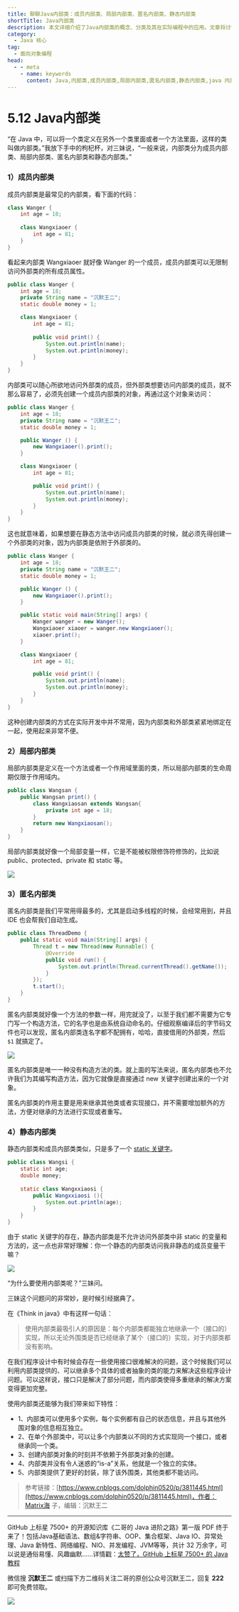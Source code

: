 ```yaml
---
title: 聊聊Java内部类：成员内部类、局部内部类、匿名内部类、静态内部类
shortTitle: Java内部类
description: 本文详细介绍了Java内部类的概念、分类及其在实际编程中的应用。文章将讨论非静态内部类、静态内部类、匿名内部类和局部内部类的特点，以及如何在实际项目中合理地使用内部类来简化代码、提高封装性和灵活性。
category:
  - Java 核心
tag:
  - 面向对象编程
head:
  - - meta
    - name: keywords
      content: Java,内部类,成员内部类,局部内部类,匿名内部类,静态内部类,java 内部类
---
```


# 5.12 Java内部类

“在 Java 中，可以将一个类定义在另外一个类里面或者一个方法里面，这样的类叫做内部类。”我放下手中的枸杞杯，对三妹说，“一般来说，内部类分为成员内部类、局部内部类、匿名内部类和静态内部类。”

### **1）成员内部类**
 
成员内部类是最常见的内部类，看下面的代码：
 
```java
class Wanger {
    int age = 18;
    
    class Wangxiaoer {
        int age = 81;
    }
}
```

看起来内部类 Wangxiaoer 就好像 Wanger 的一个成员，成员内部类可以无限制访问外部类的所有成员属性。

```java
public class Wanger {
    int age = 18;
    private String name = "沉默王二";
    static double money = 1;

    class Wangxiaoer {
        int age = 81;
        
        public void print() {
            System.out.println(name);
            System.out.println(money);
        }
    }
}
```

内部类可以随心所欲地访问外部类的成员，但外部类想要访问内部类的成员，就不那么容易了，必须先创建一个成员内部类的对象，再通过这个对象来访问：

```java
public class Wanger {
    int age = 18;
    private String name = "沉默王二";
    static double money = 1;

    public Wanger () {
        new Wangxiaoer().print();
    }

    class Wangxiaoer {
        int age = 81;

        public void print() {
            System.out.println(name);
            System.out.println(money);
        }
    }
}
```

这也就意味着，如果想要在静态方法中访问成员内部类的时候，就必须先得创建一个外部类的对象，因为内部类是依附于外部类的。

```java
public class Wanger {
    int age = 18;
    private String name = "沉默王二";
    static double money = 1;

    public Wanger () {
        new Wangxiaoer().print();
    }

    public static void main(String[] args) {
        Wanger wanger = new Wanger();
        Wangxiaoer xiaoer = wanger.new Wangxiaoer();
        xiaoer.print();
    }

    class Wangxiaoer {
        int age = 81;

        public void print() {
            System.out.println(name);
            System.out.println(money);
        }
    }
}
```

这种创建内部类的方式在实际开发中并不常用，因为内部类和外部类紧紧地绑定在一起，使用起来非常不便。

### **2）局部内部类**

局部内部类是定义在一个方法或者一个作用域里面的类，所以局部内部类的生命周期仅限于作用域内。

```java
public class Wangsan {
    public Wangsan print() {
        class Wangxiaosan extends Wangsan{
            private int age = 18;
        }
        return new Wangxiaosan();
    }
}
```

局部内部类就好像一个局部变量一样，它是不能被权限修饰符修饰的，比如说 public、protected、private 和 static 等。

![](https://cdn.tobebetterjavaer.com/tobebetterjavaer/images/oo/inner-class-26fc0242-134a-4588-a52d-7da962fc3fb9.png)

### **3）匿名内部类**

匿名内部类是我们平常用得最多的，尤其是启动多线程的时候，会经常用到，并且 IDE 也会帮我们自动生成。

```java
public class ThreadDemo {
    public static void main(String[] args) {
        Thread t = new Thread(new Runnable() {
            @Override
            public void run() {
                System.out.println(Thread.currentThread().getName());
            }
        });
        t.start();
    }
}
```

匿名内部类就好像一个方法的参数一样，用完就没了，以至于我们都不需要为它专门写一个构造方法，它的名字也是由系统自动命名的。仔细观察编译后的字节码文件也可以发现，匿名内部类连名字都不配拥有，哈哈，直接借用的外部类，然后 `$1` 就搞定了。


![](https://cdn.tobebetterjavaer.com/tobebetterjavaer/images/oo/inner-class-c0b9bdf5-cb12-45fc-b362-cb14d5d44fdc.png)


匿名内部类是唯一一种没有构造方法的类。就上面的写法来说，匿名内部类也不允许我们为其编写构造方法，因为它就像是直接通过 new 关键字创建出来的一个对象。

匿名内部类的作用主要是用来继承其他类或者实现接口，并不需要增加额外的方法，方便对继承的方法进行实现或者重写。

### **4）静态内部类**

静态内部类和成员内部类类似，只是多了一个 [static 关键字](https://tobebetterjavaer.com/oo/static.html)。

```java
public class Wangsi {
    static int age;
    double money;
    
    static class Wangxxiaosi {
        public Wangxxiaosi (){
            System.out.println(age);
        }
    }
}
```

由于 static 关键字的存在，静态内部类是不允许访问外部类中非 static 的变量和方法的，这一点也非常好理解：你一个静态的内部类访问我非静态的成员变量干嘛？


![](https://cdn.tobebetterjavaer.com/tobebetterjavaer/images/oo/inner-class-69523196-37fe-43c6-a52e-5a8c94fdd2d8.png)

“为什么要使用内部类呢？”三妹问。

三妹这个问题问的非常妙，是时候引经据典了。

在《Think in java》中有这样一句话：

>使用内部类最吸引人的原因是：每个内部类都能独立地继承一个（接口的）实现，所以无论外围类是否已经继承了某个（接口的）实现，对于内部类都没有影响。

在我们程序设计中有时候会存在一些使用接口很难解决的问题，这个时候我们可以利用内部类提供的、可以继承多个具体的或者抽象的类的能力来解决这些程序设计问题。可以这样说，接口只是解决了部分问题，而内部类使得多重继承的解决方案变得更加完整。
 
使用内部类还能够为我们带来如下特性：

- 1、内部类可以使用多个实例，每个实例都有自己的状态信息，并且与其他外围对象的信息相互独立。
- 2、在单个外部类中，可以让多个内部类以不同的方式实现同一个接口，或者继承同一个类。
- 3、创建内部类对象的时刻并不依赖于外部类对象的创建。
- 4、内部类并没有令人迷惑的“is-a”关系，他就是一个独立的实体。
- 5、内部类提供了更好的封装，除了该外围类，其他类都不能访问。

>参考链接：[https://www.cnblogs.com/dolphin0520/p/3811445.html](https://www.cnblogs.com/dolphin0520/p/3811445.html)，作者：Matrix海 子，编辑：沉默王二


----


GitHub 上标星 7500+ 的开源知识库《二哥的 Java 进阶之路》第一版 PDF 终于来了！包括Java基础语法、数组&字符串、OOP、集合框架、Java IO、异常处理、Java 新特性、网络编程、NIO、并发编程、JVM等等，共计 32 万余字，可以说是通俗易懂、风趣幽默……详情戳：[太赞了，GitHub 上标星 7500+ 的 Java 教程](https://tobebetterjavaer.com/overview/)


微信搜 **沉默王二** 或扫描下方二维码关注二哥的原创公众号沉默王二，回复 **222** 即可免费领取。

![](https://cdn.tobebetterjavaer.com/tobebetterjavaer/images/gongzhonghao.png)
